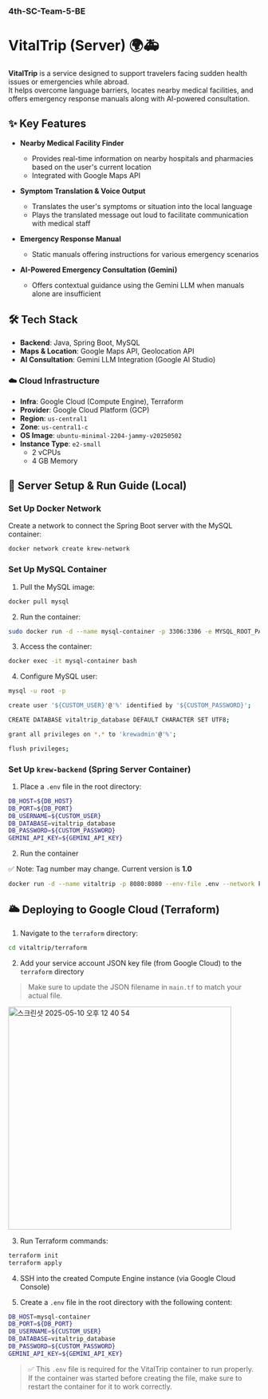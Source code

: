 ### 4th-SC-Team-5-BE

# VitalTrip (Server) 🌍🚑

**VitalTrip** is a service designed to support travelers facing sudden health issues or emergencies while abroad.  
It helps overcome language barriers, locates nearby medical facilities, and offers emergency response manuals along with AI-powered consultation.

## ✨ Key Features

- **Nearby Medical Facility Finder**
  - Provides real-time information on nearby hospitals and pharmacies based on the user's current location  
  - Integrated with Google Maps API

- **Symptom Translation & Voice Output**
  - Translates the user's symptoms or situation into the local language  
  - Plays the translated message out loud to facilitate communication with medical staff

- **Emergency Response Manual**
  - Static manuals offering instructions for various emergency scenarios

- **AI-Powered Emergency Consultation (Gemini)**
  - Offers contextual guidance using the Gemini LLM when manuals alone are insufficient

## 🛠 Tech Stack

- **Backend**: Java, Spring Boot, MySQL  
- **Maps & Location**: Google Maps API, Geolocation API  
- **AI Consultation**: Gemini LLM Integration (Google AI Studio)

### ☁️ Cloud Infrastructure
- **Infra**: Google Cloud (Compute Engine), Terraform  
- **Provider**: Google Cloud Platform (GCP)  
- **Region**: `us-central1`  
- **Zone**: `us-central1-c`  
- **OS Image**: `ubuntu-minimal-2204-jammy-v20250502`  
- **Instance Type**: `e2-small`
  - 2 vCPUs  
  - 4 GB Memory


## 🚀 Server Setup & Run Guide (Local)

### Set Up Docker Network

Create a network to connect the Spring Boot server with the MySQL container:

```bash
docker network create krew-network
```

### Set Up MySQL Container

1. Pull the MySQL image:

```bash
docker pull mysql
```

2. Run the container:

```bash
sudo docker run -d --name mysql-container -p 3306:3306 -e MYSQL_ROOT_PASSWORD=${CUSTOM_PASSWORD} --network krew-network mysql:latest
```

3. Access the container:

```bash
docker exec -it mysql-container bash
```

4. Configure MySQL user:

```bash
mysql -u root -p

create user '${CUSTOM_USER}'@'%' identified by '${CUSTOM_PASSWORD}';

CREATE DATABASE vitaltrip_database DEFAULT CHARACTER SET UTF8;

grant all privileges on *.* to 'krewadmin'@'%';

flush privileges;
```

### Set Up `krew-backend` (Spring Server Container)

1. Place a `.env` file in the root directory:

```bash
DB_HOST=${DB_HOST}
DB_PORT=${DB_PORT}
DB_USERNAME=${CUSTOM_USER}
DB_DATABASE=vitaltrip_database
DB_PASSWORD=${CUSTOM_PASSWORD}
GEMINI_API_KEY=${GEMINI_API_KEY}
```

2. Run the container

✅ Note: Tag number may change. Current version is **1.0**

```bash
docker run -d --name vitaltrip -p 8080:8080 --env-file .env --network krew-network adorableco/vitaltrip:1.0
```


## 🌥️ Deploying to Google Cloud (Terraform)

1. Navigate to the `terraform` directory:

```bash
cd vitaltrip/terraform
```

2. Add your service account JSON key file (from Google Cloud) to the `terraform` directory  
> Make sure to update the JSON filename in `main.tf` to match your actual file.
<img width="447" alt="스크린샷 2025-05-10 오후 12 40 54" src="https://github.com/user-attachments/assets/3e79b2b0-3488-408f-bc80-f5da9759eec9" />

3. Run Terraform commands:

```bash
terraform init
terraform apply
```

4. SSH into the created Compute Engine instance (via Google Cloud Console)

5. Create a `.env` file in the root directory with the following content:

```bash
DB_HOST=mysql-container
DB_PORT=${DB_PORT}
DB_USERNAME=${CUSTOM_USER}
DB_DATABASE=vitaltrip_database
DB_PASSWORD=${CUSTOM_PASSWORD}
GEMINI_API_KEY=${GEMINI_API_KEY}
```

> ✅ This `.env` file is required for the VitalTrip container to run properly.  
> If the container was started before creating the file, make sure to restart the container for it to work correctly. 

